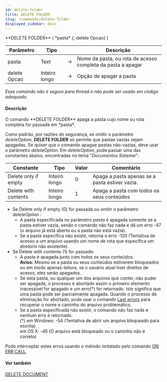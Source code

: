 ```yaml
---
id: delete-folder
title: DELETE FOLDER
slug: /commands/delete-folder
displayed_sidebar: docs
---
```


<!--REF #_command_.DELETE FOLDER.Syntax-->**DELETE FOLDER** ( *pasta* {; delete Opcao} )<!-- END REF-->
<!--REF #_command_.DELETE FOLDER.Params-->
| Parâmetro | Tipo |  | Descrição |
| --- | --- | --- | --- |
| pasta | Text | &#8594;  | Nome da pasta, ou rota de acesso completa da pasta a apagar |
| delete Opcao | Inteiro longo | &#8594;  | Opção de apagar a pasta |

<!-- END REF-->

*Esse comando não é seguro para thread e não pode ser usado em código adequado.*


#### Descrição 

<!--REF #_command_.DELETE FOLDER.Summary-->O comando **DELETE FOLDER** apaga a pasta cujo nome ou rota completa for passada em *pasta*.<!-- END REF--> 

Como padrão, por razões de segurança, se omitir o parâmetro *deleteOption*, **DELETE FOLDER** só permite que pastas vazias sejam apagadas. Se quiser que o comando apague pastas não-vazias, deve usar o parâmetro *deleteOption*. Em *deleteOption*, pode passar uma das constantes abaixo, encontradas no tema "*Documentos Sistema*":

| Constante            | Tipo          | Valor | Comentário                                     |
| -------------------- | ------------- | ----- | ---------------------------------------------- |
| Delete only if empty | Inteiro longo | 0     | Apaga a pasta apenas se a pasta estiver vazia. |
| Delete with contents | Inteiro longo | 1     | Apaga a pasta com todos os seus conteúdos      |

* Se Delete only if empty (0) for passada ou omitir o parâmetro *deleteOption* :  
   * A pasta especificada no parâmetro *pasta* é apagada somente se a pasta estiver vazia, senão o comando não faz nada e dá um erro -47 (o arquivo já está aberto ou a pasta não está vazia).  
   * Se a pasta especifica não existir, retorna o erro -120 (Tentativa de acesso a um arquivo usando um nome de rota que especifica um diretório não existente).
* Se Delete with contents (1) for passado:  
   * A pasta é apagada junto com todos os seus conteúdos.  
   **Aviso:** Mesmo se a pasta ou seus conteúdos estiverem bloqueados ou em modo apenas-leitura, se o usuário atual tiver direitos de acesso, eles serão apagados.  
   * Se esta pasta, ou qualquer um dos arquivos que conter, não puder ser apagada, o processo é abortado assim o primeiro elemento inacessível for apagado e um erro(\*) for retornado. Isto significa que uma pasta pode ser parcialmente apagada. Quando o processo de eliminação for abortado, pode usar o comando [Last errors](last-errors.md)  para recuperar o nome e caminho do arquivo problemático.  
   * Se a pasta especificada não existir, o comando não faz nada e nenhum erro é retornado.  
   (\*) em Windows: -54 (Tentativa de abrir um arquivo bloqueado para escrita)  
   em OS X: -45 (O arquivo está bloqueado ou o caminho não é correto)

Pode interceptar estes erros usando o método isntalado pelo comando [ON ERR CALL](on-err-call.md).

#### Ver também 

  
[DELETE DOCUMENT](delete-document.md)  